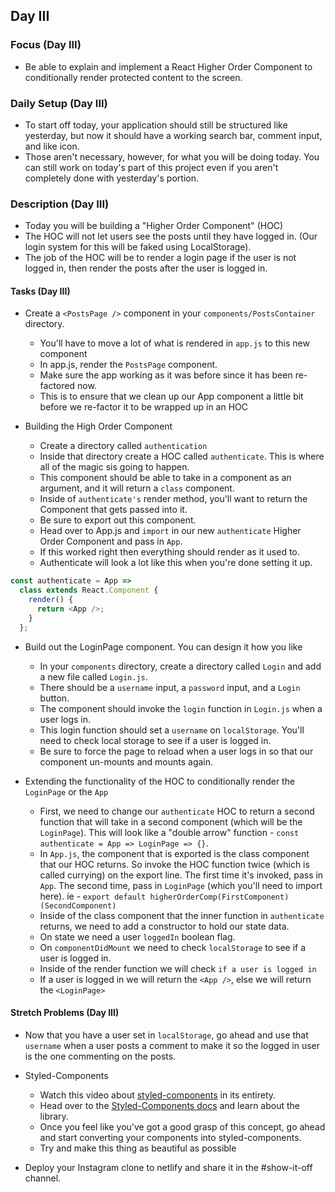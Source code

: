 ## Day III

### Focus (Day III)

- Be able to explain and implement a React Higher Order Component to conditionally render protected content to the screen.

### Daily Setup (Day III)

- To start off today, your application should still be structured like yesterday, but now it should have a working search bar, comment input, and like icon.
- Those aren't necessary, however, for what you will be doing today. You can still work on today's part of this project even if you aren't completely done with yesterday's portion.

### Description (Day III)


- Today you will be building a "Higher Order Component" (HOC)
- The HOC will not let users see the posts until they have logged in. (Our login system for this will be faked using LocalStorage).
- The job of the HOC will be to render a login page if the user is not logged in, then render the posts after the user is logged in.

#### Tasks (Day III)

- Create a `<PostsPage />` component in your `components/PostsContainer` directory.

  - You'll have to move a lot of what is rendered in `app.js` to this new component
  - In app.js, render the `PostsPage` component.
  - Make sure the app working as it was before since it has been re-factored now.
  - This is to ensure that we clean up our App component a little bit before we re-factor it to be wrapped up in an HOC

- Building the High Order Component

  - Create a directory called `authentication`
  - Inside that directory create a HOC called `authenticate`. This is where all of the magic sis going to happen.
  - This component should be able to take in a component as an argument, and it will return a `class` component.
  - Inside of `authenticate's` render method, you'll want to return the Component that gets passed into it.
  - Be sure to export out this component.
  - Head over to App.js and `import` in our new `authenticate` Higher Order Component and pass in `App`.
  - If this worked right then everything should render as it used to.
  - Authenticate will look a lot like this when you're done setting it up.

```js
const authenticate = App =>
  class extends React.Component {
    render() {
      return <App />;
    }
  };
```

- Build out the LoginPage component. You can design it how you like

  - In your `components` directory, create a directory called `Login` and add a new file called `Login.js`.
  - There should be a `username` input, a `password` input, and a `Login` button.
  - The component should invoke the `login` function in `Login.js` when a user logs in.
  - This login function should set a `username` on `localStorage`. You'll need to check local storage to see if a user is logged in.
  - Be sure to force the page to reload when a user logs in so that our component un-mounts and mounts again.

- Extending the functionality of the HOC to conditionally render the `LoginPage` or the `App`

  - First, we need to change our `authenticate` HOC to return a second function that will take in a second component (which will be the `LoginPage`). This will look like a "double arrow" function - `const authenticate = App => LoginPage => {}`.
  - In `App.js`, the component that is exported is the class component that our HOC returns. So invoke the HOC function twice (which is called currying) on the export line. The first time it's invoked, pass in `App`. The second time, pass in `LoginPage` (which you'll need to import here). ie - `export default higherOrderComp(FirstComponent)(SecondComponent)`
  - Inside of the class component that the inner function in `authenticate` returns, we need to add a constructor to hold our state data.
  - On state we need a user `loggedIn` boolean flag.
  - On `componentDidMount` we need to check `localStorage` to see if a user is logged in.
  - Inside of the render function we will check `if a user is logged in`
  - If a user is logged in we will return the `<App />`, else we will return the `<LoginPage>`

#### Stretch Problems (Day III)

- Now that you have a user set in `localStorage`, go ahead and use that `username` when a user posts a comment to make it so the logged in user is the one commenting on the posts.
- Styled-Components

  - Watch this video about [styled-components](https://youtu.be/bIK2NwoK9xk) in its entirety.
  - Head over to the [Styled-Components docs](https://www.styled-components.com/) and learn about the library.
  - Once you feel like you've got a good grasp of this concept, go ahead and start converting your components into styled-components.
  - Try and make this thing as beautiful as possible

- Deploy your Instagram clone to netlify and share it in the #show-it-off channel.
